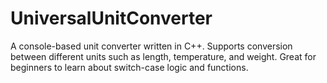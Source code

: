 # UniversalUnitConverter
A console-based unit converter written in C++. Supports conversion between different units such as length, temperature, and weight. Great for beginners to learn about switch-case logic and functions.
